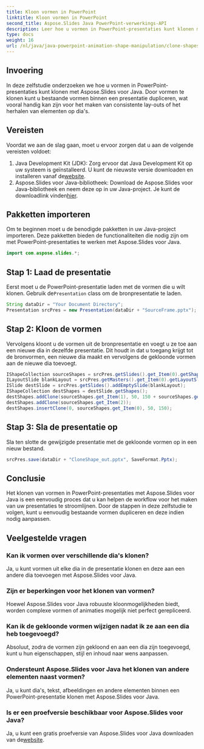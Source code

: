 ```yaml
---
title: Kloon vormen in PowerPoint
linktitle: Kloon vormen in PowerPoint
second_title: Aspose.Slides Java PowerPoint-verwerkings-API
description: Leer hoe u vormen in PowerPoint-presentaties kunt klonen met Aspose.Slides voor Java. Stroomlijn uw workflow met deze eenvoudig te volgen tutorial.
type: docs
weight: 16
url: /nl/java/java-powerpoint-animation-shape-manipulation/clone-shapes-powerpoint/
---
```

## Invoering
In deze zelfstudie onderzoeken we hoe u vormen in PowerPoint-presentaties kunt klonen met Aspose.Slides voor Java. Door vormen te klonen kunt u bestaande vormen binnen een presentatie dupliceren, wat vooral handig kan zijn voor het maken van consistente lay-outs of het herhalen van elementen op dia's.
## Vereisten
Voordat we aan de slag gaan, moet u ervoor zorgen dat u aan de volgende vereisten voldoet:
1.  Java Development Kit (JDK): Zorg ervoor dat Java Development Kit op uw systeem is geïnstalleerd. U kunt de nieuwste versie downloaden en installeren vanaf de[website](https://www.oracle.com/java/technologies/javase-jdk11-downloads.html).
2. Aspose.Slides voor Java-bibliotheek: Download de Aspose.Slides voor Java-bibliotheek en neem deze op in uw Java-project. Je kunt de downloadlink vinden[hier](https://releases.aspose.com/slides/java/).

## Pakketten importeren
Om te beginnen moet u de benodigde pakketten in uw Java-project importeren. Deze pakketten bieden de functionaliteiten die nodig zijn om met PowerPoint-presentaties te werken met Aspose.Slides voor Java.
```java
import com.aspose.slides.*;

```
## Stap 1: Laad de presentatie
 Eerst moet u de PowerPoint-presentatie laden met de vormen die u wilt klonen. Gebruik de`Presentation` class om de bronpresentatie te laden.
```java
String dataDir = "Your Document Directory";
Presentation srcPres = new Presentation(dataDir + "SourceFrame.pptx");
```
## Stap 2: Kloon de vormen
Vervolgens kloont u de vormen uit de bronpresentatie en voegt u ze toe aan een nieuwe dia in dezelfde presentatie. Dit houdt in dat u toegang krijgt tot de bronvormen, een nieuwe dia maakt en vervolgens de gekloonde vormen aan de nieuwe dia toevoegt.
```java
IShapeCollection sourceShapes = srcPres.getSlides().get_Item(0).getShapes();
ILayoutSlide blankLayout = srcPres.getMasters().get_Item(0).getLayoutSlides().getByType(SlideLayoutType.Blank);
ISlide destSlide = srcPres.getSlides().addEmptySlide(blankLayout);
IShapeCollection destShapes = destSlide.getShapes();
destShapes.addClone(sourceShapes.get_Item(1), 50, 150 + sourceShapes.get_Item(0).getHeight());
destShapes.addClone(sourceShapes.get_Item(2));
destShapes.insertClone(0, sourceShapes.get_Item(0), 50, 150);
```
## Stap 3: Sla de presentatie op
Sla ten slotte de gewijzigde presentatie met de gekloonde vormen op in een nieuw bestand.
```java
srcPres.save(dataDir + "CloneShape_out.pptx", SaveFormat.Pptx);
```

## Conclusie
Het klonen van vormen in PowerPoint-presentaties met Aspose.Slides voor Java is een eenvoudig proces dat u kan helpen de workflow voor het maken van uw presentaties te stroomlijnen. Door de stappen in deze zelfstudie te volgen, kunt u eenvoudig bestaande vormen dupliceren en deze indien nodig aanpassen.

## Veelgestelde vragen
### Kan ik vormen over verschillende dia's klonen?
Ja, u kunt vormen uit elke dia in de presentatie klonen en deze aan een andere dia toevoegen met Aspose.Slides voor Java.
### Zijn er beperkingen voor het klonen van vormen?
Hoewel Aspose.Slides voor Java robuuste kloonmogelijkheden biedt, worden complexe vormen of animaties mogelijk niet perfect gerepliceerd.
### Kan ik de gekloonde vormen wijzigen nadat ik ze aan een dia heb toegevoegd?
Absoluut, zodra de vormen zijn gekloond en aan een dia zijn toegevoegd, kunt u hun eigenschappen, stijl en inhoud naar wens aanpassen.
### Ondersteunt Aspose.Slides voor Java het klonen van andere elementen naast vormen?
Ja, u kunt dia's, tekst, afbeeldingen en andere elementen binnen een PowerPoint-presentatie klonen met Aspose.Slides voor Java.
### Is er een proefversie beschikbaar voor Aspose.Slides voor Java?
 Ja, u kunt een gratis proefversie van Aspose.Slides voor Java downloaden van de[website](https://releases.aspose.com/slides/java/).